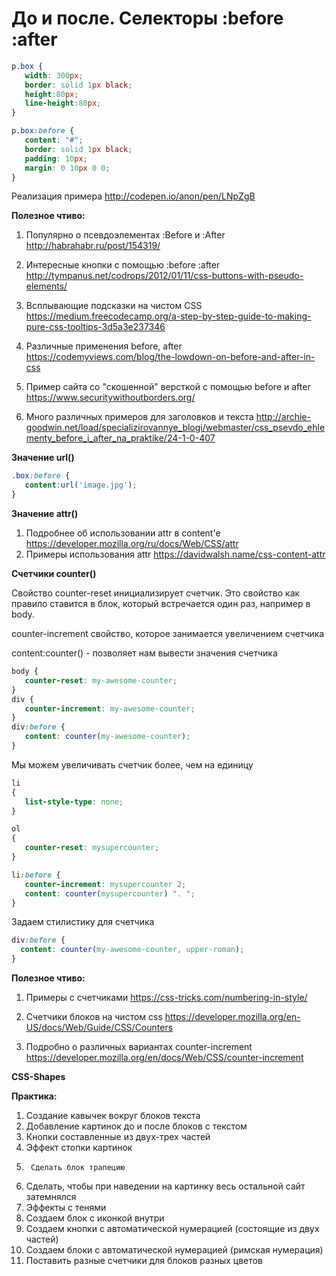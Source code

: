 # До и после. Селекторы :before :after


```css
p.box {
   width: 300px;
   border: solid 1px black;
   height:80px;
   line-height:80px;
}

p.box:before {
   content: "#";
   border: solid 1px black;
   padding: 10px;
   margin: 0 10px 0 0;
}
```

Реализация примера
http://codepen.io/anon/pen/LNpZgB


**Полезное чтиво:**

1. Популярно о псевдоэлементах :Before и :After http://habrahabr.ru/post/154319/

2. Интересные кнопки с помощью :before :after
http://tympanus.net/codrops/2012/01/11/css-buttons-with-pseudo-elements/

3. Всплывающие подсказки на чистом CSS https://medium.freecodecamp.org/a-step-by-step-guide-to-making-pure-css-tooltips-3d5a3e237346 

4. Различные применения before, after
https://codemyviews.com/blog/the-lowdown-on-before-and-after-in-css

5. Пример сайта со "скошенной" версткой с помощью before и after https://www.securitywithoutborders.org/

6. Много различных примеров для заголовков и текста http://archie-goodwin.net/load/specializirovannye_blogi/webmaster/css_psevdo_ehlementy_before_i_after_na_praktike/24-1-0-407


**Значение url()**

```css
.box:before {
   content:url('image.jpg');
}
```

**Значение attr()**

1. Подробнее об использовании attr в content'e
https://developer.mozilla.org/ru/docs/Web/CSS/attr
2. Примеры использования attr
https://davidwalsh.name/css-content-attr


**Счетчики counter()**

Свойство counter-reset инициализирует счетчик. Это свойство как правило ставится в блок, который встречается один раз, например в body.

counter-increment свойство, которое занимается увеличением счетчика

content:counter() - позволяет нам вывести значения счетчика

```css
body {
   counter-reset: my-awesome-counter;
}
div {
   counter-increment: my-awesome-counter;
}
div:before {
   content: counter(my-awesome-counter);
}
```

Мы можем увеличивать счетчик более, чем на единицу

```css
li
{
   list-style-type: none;
}

ol
{
   counter-reset: mysupercounter; 
}

li:before {
   counter-increment: mysupercounter 2;
   content: counter(mysupercounter) ". ";
}
```

Задаем стилистику для счетчика

```css
div:before {
  content: counter(my-awesome-counter, upper-roman);
}
```

**Полезное чтиво:**

1. Примеры с счетчиками
https://css-tricks.com/numbering-in-style/

2. Счетчики блоков на чистом css https://developer.mozilla.org/en-US/docs/Web/Guide/CSS/Counters

3. Подробно о различных вариантах counter-increment https://developer.mozilla.org/en/docs/Web/CSS/counter-increment


**CSS-Shapes**

**Практика:**

1.	Создание кавычек вокруг блоков текста
2.	Добавление картинок до и после блоков с текстом
3.	Кнопки составленные из двух-трех частей
4.	Эффект стопки картинок
5.      Сделать блок трапецию
6.	Сделать, чтобы при наведении на картинку весь остальной сайт затемнялся
7.	Эффекты с тенями
8.	Создаем блок с иконкой внутри
9.	Создаем кнопки с автоматической нумерацией (состоящие из двух частей)
10.	Создаем блоки с автоматической нумерацией (римская нумерация)
11.	Поставить разные счетчики для блоков разных цветов



